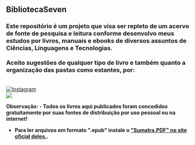 <h2>BibliotecaSeven</h2>

<h3>
<p style="text-decoration:none;">
  Este repositório é um projeto que visa ser repleto de um acervo de fonte de pesquisa e leitura conforme desenvolvo meus estudos por livros, manuais e ebooks de diversos assuntos de Ciências, Linguagens e Tecnologias. 
</br></br>
  Aceito sugestões de qualquer tipo de livro e também quanto a organização das pastas como estantes, por:  
</h3>

</br>
  <a href="https://www.instagram.com/marcos__antony7/" target="_blank"> <img src="https://img.icons8.com/?size=48&id=32323&format=png" alt="Instagram" target="_blank"> </a>
</br>
  <a href="https://wa.me/5521964986068" target="_blank"> <img src="https://img.icons8.com/?size=48&id=16713&format=png" target="_blank"> </a>
</p>
</h3>

<p style="text-decoration:none;">
  <b>
  Observação: 
   - Todos os livros aqui publicados foram concedidos gratuitamente por suas fontes de distribuição por uso pessoal ou na internet!
  
   - Para ler arquivos em formato ".epub" instale o <a href="https://www.sumatrapdfreader.org/free-pdf-reader">"Sumatra.PDF" no site oficial deles.</a>.
  </b>
</p>
